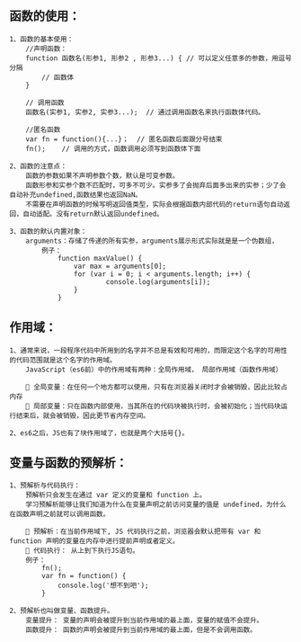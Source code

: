 

## 函数的使用：
    1、函数的基本使用：
        //声明函数：
        function 函数名(形参1, 形参2 , 形参3...) { // 可以定义任意多的参数，用逗号分隔
            // 函数体
        }

        // 调用函数
        函数名(实参1, 实参2, 实参3...);  // 通过调用函数名来执行函数体代码。

        //匿名函数
        var fn = function(){...}；  // 匿名函数后面跟分号结束
        fn();    // 调用的方式，函数调用必须写到函数体下面   
    
    2、函数的注意点：
        函数的参数如果不声明参数个数，默认是可变参数。
        函数形参和实参个数不匹配时，可多不可少。实参多了会抛弃后面多出来的实参；少了会自动补充undefined,函数结果也返回NaN。
        不需要在声明函数的时候写明返回值类型，实际会根据函数内部代码的return语句自动返回，自动适配。没有return默认返回undefined。

    3、函数的默认内置对象：
        arguments：存储了传递的所有实参，arguments展示形式实际就是是一个伪数组，
            例子：
                function maxValue() {
                    var max = arguments[0];
                    for (var i = 0; i < arguments.length; i++) {
                            console.log(arguments[i]);
                    }
                }

## 作用域：
    1、通常来说，一段程序代码中所用到的名字并不总是有效和可用的，而限定这个名字的可用性的代码范围就是这个名字的作用域。
        JavaScript（es6前）中的作用域有两种：全局作用域， 局部作用域（函数作用域）

         全局变量：在任何一个地方都可以使用，只有在浏览器关闭时才会被销毁，因此比较占内存
         局部变量：只在函数内部使用，当其所在的代码块被执行时，会被初始化；当代码块运行结束后，就会被销毁，因此更节省内存空间。

    2、es6之后，JS也有了块作用域了，也就是两个大括号{}。


## 变量与函数的预解析：
    1、预解析与代码执行：
        预解析只会发生在通过 var 定义的变量和 function 上。
        学习预解析能够让我们知道为什么在变量声明之前访问变量的值是 undefined，为什么在函数声明之前就可以调用函数。

         预解析：在当前作用域下, JS 代码执行之前，浏览器会默认把带有 var 和 function 声明的变量在内存中进行提前声明或者定义。
         代码执行： 从上到下执行JS语句。
        例子：
            fn();
            var fn = function() {
                console.log('想不到吧');
            }

    2、预解析也叫做变量、函数提升。
        变量提升： 变量的声明会被提升到当前作用域的最上面，变量的赋值不会提升。
        函数提升： 函数的声明会被提升到当前作用域的最上面，但是不会调用函数。




